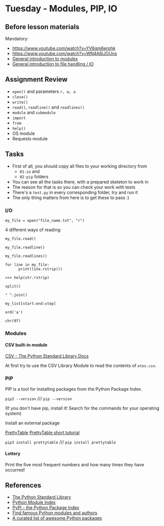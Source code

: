 # Tuesday - Modules, PIP, IO

## Before lesson materials

Mandatory:

* https://www.youtube.com/watch?v=YV6qm6erphk
* https://www.youtube.com/watch?v=WN4A6iJOUns
* [General introduction to modules][1]
* [General introduction to file handling / IO][2]

## Assignment Review
- `open()` and parameters `r, w, a`
- `close()`
- `write()`
- `read()`, `readline()` and `readlines()`
- `module` and `submodule`
- `import`
- `from`
- `help()`
- OS module
- Requests module

## Tasks
- First of all, you should copy all files to your working directory from
    - `01-io` and
    - `02-pip` folders
- You can see all the tasks there, with a prepared skeleton to work in
- The reason for that is so you can check your work with tests
- There's a `test.py` in every corresponding folder, try and run it
- The only thing matters from here is to get these to pass :)

### I/O

`my_file = open("file_name.txt", "r")`

4 different ways of reading:

`my_file.read()`

`my_file.readline()`

`my_file.readlines()`

```
for line in my_file:
      print(line.rstrip())
```

` >>> help(str.rstrip) `

`split()`

`" ".join()`

`my_list[start:end:step]`

`ord('a')`

`chr(97)`

### Modules

#### CSV built-in module

[CSV - The Python Standard Library Docs][10]

At first try to use the CSV Library Module to read the contents of `otos.csv`.

### PIP

PIP is a tool for installing packages from the Python Package Index.

`pip3 --version` /// `pip --version`

(If you don't have pip, install it! Search for the commands for your operating system)

Install an external package

[PrettyTable][7]
[PrettyTable short tutorial][9]

`pip3 install prettytable` /// `pip install prettytable`

#### Lottery

Print the five most frequent numbers and how many times they have occurred!

## References

* [The Python Standard Library][3]
* [Python Module Index][4]
* [PyPI - the Python Package Index][5]
* [Find famous Python modules and authors][6]
* [A curated list of awesome Python packages][8]

[1]: http://pymbook.readthedocs.org/en/latest/modules.html
[2]: http://pymbook.readthedocs.org/en/latest/file.html
[3]: https://docs.python.org/3/library/
[4]: https://docs.python.org/3/py-modindex.html
[5]: https://pypi.python.org/pypi
[6]: http://pypi-ranking.info/
[7]: https://pypi.python.org/pypi/PrettyTable
[8]: http://awesome-python.com/
[9]: https://code.google.com/p/prettytable/wiki/Tutorial
[10]: https://docs.python.org/3/library/csv.html
